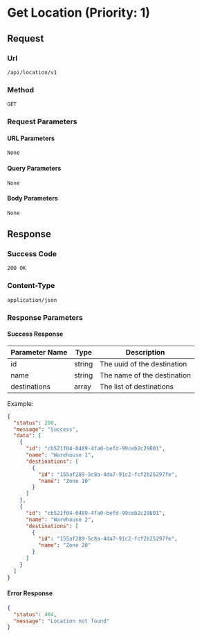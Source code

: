 # Get Location (Priority: 1)

## Request

### Url

`/api/location/v1`

### Method

`GET`

### Request Parameters

#### URL Parameters

`None`

#### Query Parameters

`None`

#### Body Parameters

`None`

## Response

### Success Code

`200 OK`

### Content-Type

`application/json`

### Response Parameters

#### Success Response

| Parameter Name | Type   | Description                 |
|----------------|--------|-----------------------------|
| id             | string | The uuid of the destination |
| name           | string | The name of the destination |
| destinations   | array  | The list of destinations    |

Example:

```json
{
  "status": 200,
  "message": "Success",
  "data": [
    {
      "id": "cb521f04-0489-4fa0-befd-99ceb2c29801",
      "name": "Warehouse 1",
      "destinations": [
        {
          "id": "155af289-5c8a-4da7-91c2-fcf2b25297fe",
          "name": "Zone 10"
        }
      ]
    },
    {
      "id": "cb521f04-0489-4fa0-befd-99ceb2c29801",
      "name": "Warehouse 2",
      "destinations": [
        {
          "id": "155af289-5c8a-4da7-91c2-fcf2b25297fe",
          "name": "Zone 20"
        }
      ]
    }
  ]
}
```

#### Error Response

```json
{
  "status": 404,
  "message": "Location not found"
}
```